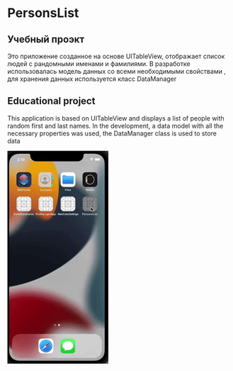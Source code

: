 # PersonsList

## Учебный проэкт
Это приложение созданное на основе UITableView, отображает список людей с рандомными именами и фамилиями.
В разработке использовалась модель данных со всеми необходимыми свойствами , для хранения данных используется класс DataManager

## Educational project
This application is based on UITableView and displays a list of people with random first and last names.
In the development, a data model with all the necessary properties was used, the DataManager class is used to store data


![image](PersonsList/Assets.xcassets/personsList.gif)
